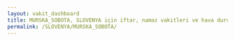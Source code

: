 ```yaml
---
layout: vakit_dashboard
title: MURSKA_SOBOTA, SLOVENYA için iftar, namaz vakitleri ve hava durumu - ilçe/eyalet seç
permalink: /SLOVENYA/MURSKA_SOBOTA/
---
```


<script type="text/javascript">
  var GLOBAL_COUNTRY = 'SLOVENYA';
  var GLOBAL_CITY = 'MURSKA_SOBOTA';
  var GLOBAL_STATE = '';
  var lat = 72;
  var lon = 21;
</script>
